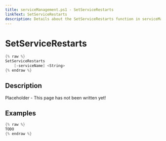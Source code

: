 ```yaml
---
title: serviceManagement.ps1 - SetServiceRestarts
linkText: SetServiceRestarts
description: Details about the SetServiceRestarts function in serviceManagement.ps1 helper script
---
```


# SetServiceRestarts

```PowerShell
{% raw %}
SetServiceRestarts
    [-serviceName] <String>
{% endraw %}
```

## Description

Placeholder - This page has not been written yet!

## Examples

```PowerShell
{% raw %}
TODO
{% endraw %}
```

